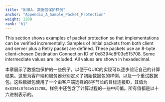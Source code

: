 ```yaml
---
title: "附录A. 数据包保护样例"
anchor: "Appendix_A_Sample_Packet_Protection"
weight: 1200
rank: "h1"
---
```


This section shows examples of packet protection so that implementations can be verified incrementally. Samples of Initial packets from both client and server plus a Retry packet are defined. These packets use an 8-byte client-chosen Destination Connection ID of 0x8394c8f03e515708. Some intermediate values are included. All values are shown in hexadecimal.

本章展示了数据包保护的一些例子，以便于QUIC的实现可以逐步验证自己的计算结果。这里为客户端和服务器分别定义了初始数据包的样例，以及一个重试数据包。这些数据包使用了一个由客户端选择的8字节长的目标连接ID，其值为`0x8394c8f03e515708`。样例中还包含了计算过程的一些中间值。所有值都是以十六进制表示的。
